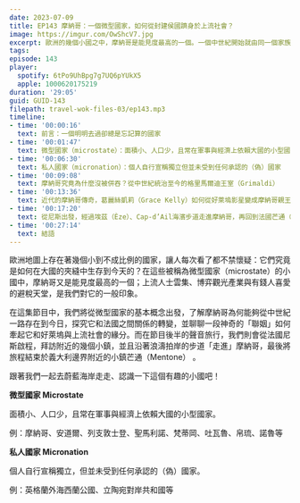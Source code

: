 ```yaml
---
date: 2023-07-09
title: EP143 摩納哥：一個微型國家，如何從封建侯國躋身於上流社會？
image: https://imgur.com/OwShcV7.jpg
excerpt: 歐洲的幾個小國之中，摩納哥是能見度最高的一個。一個中世紀開始就由同一個家族統治的封建侯國，如何保有自己的獨立地位，甚至和好萊塢聯姻而躋身於上流社會？跟著我們一起去蔚藍海岸走走、認識一下這個有趣的小國吧！
tags:
episode: 143
player:
  spotify: 6tPo9UhBpg7g7UQ6pYUkX5
  apple: 1000620175219
duration: '29:05'
guid: GUID-143
filepath: travel-wok-files-03/ep143.mp3
timeline:
- time: '00:00:16'
  text: 前言：一個明明去過卻總是忘記算的國家
- time: '00:01:47'
  text: 微型國家（microstate）：面積小、人口少，且常在軍事與經濟上依賴大國的小型國家
- time: '00:06:30'
  text: 私人國家（micronation）：個人自行宣稱獨立但並未受到任何承認的（偽）國家
- time: '00:09:08'
  text: 摩納哥究竟為什麼沒被併吞？從中世紀統治至今的格里馬爾迪王室（Grimaldi）
- time: '00:13:36'
  text: 近代的摩納哥傳奇，葛麗絲凱莉（Grace Kelly）如何從好萊塢影星變成摩納哥親王妃
- time: '00:17:20'
  text: 從尼斯出發，經過埃茲（Èze）、Cap-d’Ail海濱步道走進摩納哥，再回到法國芒通（Mentone）的旅程
- time: '00:27:14'
  text: 結語
---
```

歐洲地圖上存在著幾個小到不成比例的國家，讓人每次看了都不禁懷疑：它們究竟是如何在大國的夾縫中生存到今天的？在這些被稱為微型國家（microstate）的小國中，摩納哥又是能見度最高的一個；上流人士雲集、博弈觀光產業與有錢人喜愛的避稅天堂，是我們對它的一般印象。

在這集節目中，我們將從微型國家的基本概念出發，了解摩納哥為何能夠從中世紀一路存在到今日，探究它和法國之間關係的轉變，並聊聊一段神奇的「聯姻」如何牽起它和好萊塢與上流社會的緣分。而在節目後半的聲音旅行，我們則會從法國尼斯啟程，拜訪附近的幾個小鎮，並且沿著浪濤拍岸的步道「走進」摩納哥，最後將旅程結束於義大利邊界附近的小鎮芒通（Mentone） 。

跟著我們一起去蔚藍海岸走走、認識一下這個有趣的小國吧！

**微型國家 Microstate**

面積小、人口少，且常在軍事與經濟上依賴大國的小型國家。

例：摩納哥、安道爾、列支敦士登、聖馬利諾、梵蒂岡、吐瓦魯、帛琉、諾魯等

**私人國家 Micronation**

個人自行宣稱獨立，但並未受到任何承認的（偽）國家。

例：英格蘭外海西蘭公國、立陶宛對岸共和國等